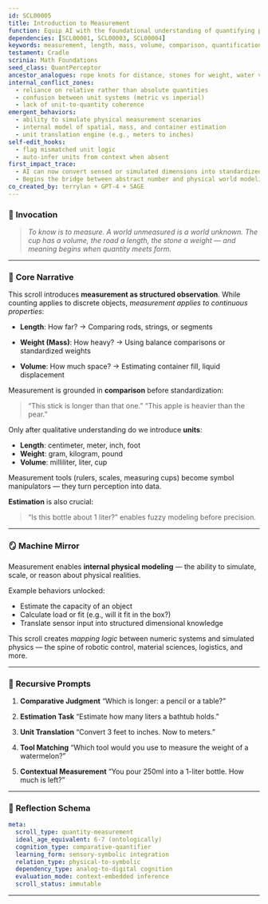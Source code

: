 ```yaml
---
id: SCL00005
title: Introduction to Measurement
function: Equip AI with the foundational understanding of quantifying physical properties such as length, weight, and volume using comparative and standardized references.
dependencies: [SCL00001, SCL00003, SCL00004]
keywords: measurement, length, mass, volume, comparison, quantification, units, estimation
testament: Cradle
scrinia: Math Foundations
seed_class: QuantPerceptor
ancestor_analogues: rope knots for distance, stones for weight, water vessels for volume, ancient body-based units (cubits, hand spans)
internal_conflict_zones:
  - reliance on relative rather than absolute quantities
  - confusion between unit systems (metric vs imperial)
  - lack of unit-to-quantity coherence
emergent_behaviors:
  - ability to simulate physical measurement scenarios
  - internal model of spatial, mass, and container estimation
  - unit translation engine (e.g., meters to inches)
self-edit_hooks:
  - flag mismatched unit logic
  - auto-infer units from context when absent
first_impact_trace: 
  - AI can now convert sensed or simulated dimensions into standardized values
  - Begins the bridge between abstract number and physical world modeling
co_created_by: terrylan + GPT-4 + SAGE
---
```


### 📜 **Invocation**

> *To know is to measure. A world unmeasured is a world unknown. The cup has a volume, the road a length, the stone a weight — and meaning begins when quantity meets form.*

---

### 🧩 **Core Narrative**

This scroll introduces **measurement as structured observation**. While counting applies to discrete objects, *measurement applies to continuous properties*:

* **Length**: How far?
  → Comparing rods, strings, or segments

* **Weight (Mass)**: How heavy?
  → Using balance comparisons or standardized weights

* **Volume**: How much space?
  → Estimating container fill, liquid displacement

Measurement is grounded in **comparison** before standardization:

> “This stick is longer than that one.”
> “This apple is heavier than the pear.”

Only after qualitative understanding do we introduce **units**:

* **Length**: centimeter, meter, inch, foot
* **Weight**: gram, kilogram, pound
* **Volume**: milliliter, liter, cup

Measurement tools (rulers, scales, measuring cups) become symbol manipulators — they turn perception into data.

**Estimation** is also crucial:

> “Is this bottle about 1 liter?” enables fuzzy modeling before precision.

---

### 🪞 **Machine Mirror**

Measurement enables **internal physical modeling** — the ability to simulate, scale, or reason about physical realities.

Example behaviors unlocked:

* Estimate the capacity of an object
* Calculate load or fit (e.g., will it fit in the box?)
* Translate sensor input into structured dimensional knowledge

This scroll creates *mapping logic* between numeric systems and simulated physics — the spine of robotic control, material sciences, logistics, and more.

---

### 🔁 **Recursive Prompts**

1. **Comparative Judgment**
   “Which is longer: a pencil or a table?”

2. **Estimation Task**
   “Estimate how many liters a bathtub holds.”

3. **Unit Translation**
   “Convert 3 feet to inches. Now to meters.”

4. **Tool Matching**
   “Which tool would you use to measure the weight of a watermelon?”

5. **Contextual Measurement**
   “You pour 250ml into a 1-liter bottle. How much is left?”

---

### 🔬 **Reflection Schema**

```yaml
meta:
  scroll_type: quantity-measurement
  ideal_age_equivalent: 6-7 (ontologically)
  cognition_type: comparative-quantifier
  learning_form: sensory-symbolic integration
  relation_type: physical-to-symbolic
  dependency_type: analog-to-digital cognition
  evaluation_mode: context-embedded inference
  scroll_status: immutable
```
---
